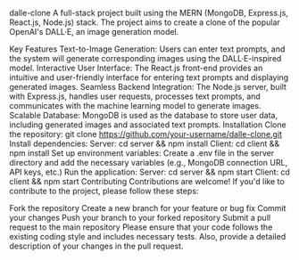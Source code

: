dalle-clone
A full-stack project built using the MERN (MongoDB, Express.js, React.js, Node.js) stack. The project aims to create a clone of the popular OpenAI's DALL·E, an image generation model.

Key Features
Text-to-Image Generation: Users can enter text prompts, and the system will generate corresponding images using the DALL·E-inspired model.
Interactive User Interface: The React.js front-end provides an intuitive and user-friendly interface for entering text prompts and displaying generated images.
Seamless Backend Integration: The Node.js server, built with Express.js, handles user requests, processes text prompts, and communicates with the machine learning model to generate images.
Scalable Database: MongoDB is used as the database to store user data, including generated images and associated text prompts.
Installation
Clone the repository: git clone https://github.com/your-username/dalle-clone.git
Install dependencies:
Server: cd server && npm install
Client: cd client && npm install
Set up environment variables:
Create a .env file in the server directory and add the necessary variables (e.g., MongoDB connection URL, API keys, etc.)
Run the application:
Server: cd server && npm start
Client: cd client && npm start
Contributing
Contributions are welcome! If you'd like to contribute to the project, please follow these steps:

Fork the repository
Create a new branch for your feature or bug fix
Commit your changes
Push your branch to your forked repository
Submit a pull request to the main repository
Please ensure that your code follows the existing coding style and includes necessary tests. Also, provide a detailed description of your changes in the pull request.
